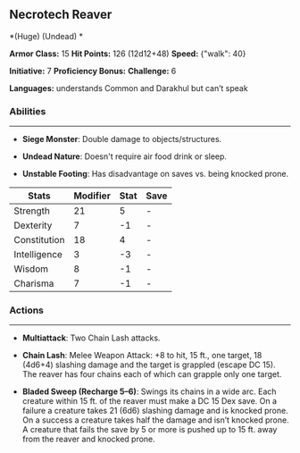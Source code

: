 ## Necrotech Reaver
*(Huge) (Undead) *

**Armor Class:** 15
**Hit Points:** 126 (12d12+48)
**Speed:** {"walk": 40}

**Initiative:** 7
**Proficiency Bonus:**
**Challenge:** 6

**Languages:** understands Common and Darakhul but can’t speak

### Abilities
 --- 
- **Siege Monster**: Double damage to objects/structures.

- **Undead Nature**: Doesn't require air food drink or sleep.

- **Unstable Footing**: Has disadvantage on saves vs. being knocked prone.



| Stats | Modifier | Stat | Save
| ---- | ---- | ---- | ---- |
| Strength | 21 | 5 | - |
| Dexterity | 7 | -1 | - |
| Constitution | 18 | 4 | - |
| Intelligence | 3 | -3 | - |
| Wisdom | 8 | -1 | - |
| Charisma | 7 | -1 | - |

### Actions
 --- 
- **Multiattack**: Two Chain Lash attacks.

- **Chain Lash**: Melee Weapon Attack: +8 to hit, 15 ft., one target, 18 (4d6+4) slashing damage and the target is grappled (escape DC 15). The reaver has four chains each of which can grapple only one target.

- **Bladed Sweep (Recharge 5–6)**: Swings its chains in a wide arc. Each creature within 15 ft. of the reaver must make a DC 15 Dex save. On a failure a creature takes 21 (6d6) slashing damage and is knocked prone. On a success a creature takes half the damage and isn’t knocked prone. A creature that fails the save by 5 or more is pushed up to 15 ft. away from the reaver and knocked prone.

